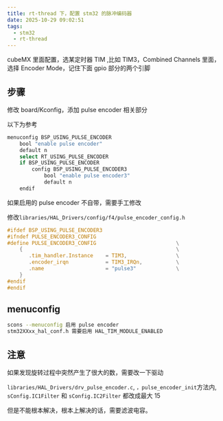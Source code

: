 ```yaml
---
title: rt-thread 下，配置 stm32 的脉冲编码器
date: 2025-10-29 09:02:51
tags:
  - stm32
  - rt-thread
---
```


cubeMX 里面配置，选某定时器 TIM ,比如 TIM3，Combined Channels 里面，选择 Encoder Mode，记住下面 gpio 部分的两个引脚

## 步骤

修改 board/Kconfig，添加 pulse encoder 相关部分

以下为参考

```sh
menuconfig BSP_USING_PULSE_ENCODER
    bool "enable pulse encoder"
    default n
    select RT_USING_PULSE_ENCODER
    if BSP_USING_PULSE_ENCODER
        config BSP_USING_PULSE_ENCODER3
            bool "enable pulse encoder3"
            default n
    endif
```

如果启用的 pulse encoder 不自带，需要手工修改

修改`libraries/HAL_Drivers/config/f4/pulse_encoder_config.h`

```C
#ifdef BSP_USING_PULSE_ENCODER3
#ifndef PULSE_ENCODER3_CONFIG
#define PULSE_ENCODER3_CONFIG                          \
    {                                                  \
       .tim_handler.Instance    = TIM3,                \
       .encoder_irqn            = TIM3_IRQn,           \
       .name                    = "pulse3"             \
    }
#endif
#endif
```

## menuconfig

```sh
scons --menuconfig 启用 pulse encoder
stm32XXxx_hal_conf.h 需要启用 HAL_TIM_MODULE_ENABLED
```

## 注意

如果发现旋转过程中突然产生了很大的数，需要改一下驱动

`libraries/HAL_Drivers/drv_pulse_encoder.c`, `，pulse_encoder_init`方法内, `sConfig.IC1Filter` 和 `sConfig.IC2Filter` 都改成最大 15

但是不能根本解决，根本上解决的话，需要滤波电容。
